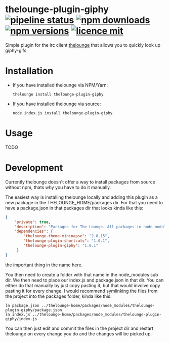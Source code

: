# thelounge-plugin-giphy [![pipeline status](https://img.shields.io/gitlab/pipeline/MiniDigger/thelounge-plugin-giphy/master.svg?style=for-the-badge)](https://gitlab.com/MiniDigger/thelounge-plugin-giphy/pipelines) [![npm downloads](https://img.shields.io/npm/dt/thelounge-plugin-giphy.svg?style=for-the-badge)](https://www.npmjs.com/package/thelounge-plugin-giphy) [![npm versions](https://img.shields.io/npm/v/thelounge-plugin-giphy.svg?style=for-the-badge)](https://www.npmjs.com/package/thelounge-plugin-giphy) [![licence mit](https://img.shields.io/github/license/MiniDigger/thelounge-plugin-giphy.svg?style=for-the-badge)](https://github.com/MiniDigger/thelounge-plugin-giphy/blob/master/LICENSE)

Simple plugin for the irc client [thelounge](https://thelounge.chat) that allows you to quickly look up giphy-gifs

# Installation

- If you have installed thelounge via NPM/Yarn:

   `thelounge install thelounge-plugin-giphy`
- If you have installed thelounge via source:

   `node index.js install thelounge-plugin-giphy`

# Usage

TODO

# Development

Currently thelounge doesn't offer a way to install packages from source without npm, 
thats why you have to do it manually.

The easiest way is installing thelounge locally and adding this plugin as a new package in the THELOUNGE_HOME/packages dir.
For that you need to have a package.json in that packages dir that looks kinda like this:
```json
{
    "private": true,
    "description": "Packages for The Lounge. All packages in node_modules directory will be automatically loaded.",
    "dependencies": {
        "thelounge-theme-mininapse": "2.0.15",
        "thelounge-plugin-shortcuts": "1.0.1",
        "thelounge-plugin-giphy": "1.0.1"
     }
}
```
the important thing in the name here.

You then need to create a folder with that name in the node_modules sub dir.
We then need to place our index.js and package.json in that dir. 
You can either do that manually by just copy pasting it, but that would involve copy pasting it for every change.
I would recommend symlinking the files from the project into the packages folder, kinda like this:
```
ln package.json ../thelounge-home/packages/node_modules/thelounge-plugin-giphy/package.json
ln index.js ../thelounge-home/packages/node_modules/thelounge-plugin-giphy/index.js
```
You can then just edit and commit the files in the project dir and restart thelounge
 on every change you do and the changes will be picked up.
 